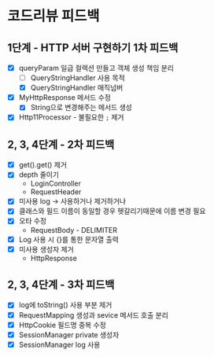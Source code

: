 # 코드리뷰 피드백

## 1단계 - HTTP 서버 구현하기 1차 피드백

- [x] queryParam 일급 컬렉션 만들고 객체 생성 책임 분리
    - [ ] QueryStringHandler 사용 목적
    - [x] QueryStringHandler 매직넘버
- [x] MyHttpResponse 메서드 수정
    - [x] String으로 변경해주는 메서드 생성
- [x] Http11Processor - 불필요한 `;` 제거

## 2, 3, 4단계 - 2차 피드백

- [x] get().get() 제거
- [x] depth 줄이기
    - LoginController
    - RequestHeader
- [x] 미사용 log -> 사용하거나 제거하거나
- [x] 클래스와 필드 이름이 동일할 경우 헷갈리기때문에 이름 변경 필요
- [x] 오타 수정
    - RequestBody - DELIMITER
- [x] Log 사용 시 {}를 통한 문자열 출력
- [x] 미사용 생성자 제거
    - HttpResponse

## 2, 3, 4단계 - 3차 피드백
- [x] log에 toString() 사용 부분 제거 
- [x] RequestMapping 생성과 sevice 메서드 호출 분리 
- [x] HttpCookie 필드명 중복 수정 
- [x] SessionManager private 생성자 
- [x] SessionManager log 사용 
